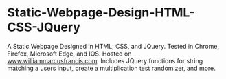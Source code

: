 # Static-Webpage-Design-HTML-CSS-JQuery
A Static Webpage Designed in HTML, CSS, and JQuery. Tested in Chrome, Firefox, Microsoft Edge, and IOS. Hosted on www.williammarcusfrancis.com. Includes JQuery functions for string matching a users input, create a multiplication test randomizer, and more. 
